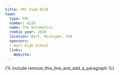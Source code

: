 ```yaml
---
title: FRC Team 6128
team:
  type: FRC
  number: 6128
  name: The Automatics
  rookie_year: 2016
  location: Hart, Michigan, USA
  sponsors:
  - Hart High School
  links:
    Website:
---
```


{% include remove_this_line_and_add_a_paragraph %}